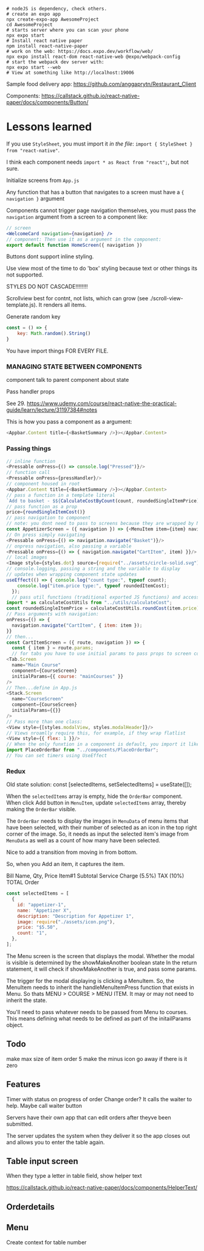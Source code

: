 ```shell
# nodeJS is dependency, check others.
# create an expo app
npx create-expo-app AwesomeProject
cd AwesomeProject
# starts server where you can scan your phone
npx expo start
# Install react native paper
npm install react-native-paper
# work on the web: https://docs.expo.dev/workflow/web/
npx expo install react-dom react-native-web @expo/webpack-config
# start the webpack dev server with:
npx expo start --web
# View at something like http://localhost:19006
```

Sample food delivery app:
https://github.com/anggaprytn/Restaurant_Client

Components:
https://callstack.github.io/react-native-paper/docs/components/Button/

# Lessons learned

If you use `StyleSheet`, you must import it _in the file_: `import { StyleSheet } from "react-native"`.

I think each component needs `import * as React from "react";`, but not sure.

Initialize screens from `App.js`

Any function that has a button that navigates to a screen must have a `{ navigation }` argument

Components cannot trigger page navigation themselves, you must pass the `navigation` argument from a screen to a component like:

```jsx
// screen
<WelcomeCard navigation={navigation} />
// component: Then use it as a argument in the component:
export default function HomeScreen({ navigation })
```

Buttons dont support inline styling.

Use view most of the time to do 'box' styling because text or other things its not supported.

STYLES DO NOT CASCADE!!!!!!!!

Scrollview best for contnt, not lists, which can grow (see ./scroll-view-template.js). It renders all items.

Generate random key

```js
const = () => {
    key: Math.random().String()
}
```

You have import things FOR EVERY FILE.

### MANAGING STATE BETWEEN COMPONENTS

component talk to parent component about state

Pass handler props

See 29.
https://www.udemy.com/course/react-native-the-practical-guide/learn/lecture/31197384#notes

This is how you pass a component as a argument:

```javascript
<Appbar.Content title={<BasketSummary />}></Appbar.Content>
```

### Passing things

```javascript
// inline function
<Pressable onPress={() => console.log("Pressed")}/>
// function call
<Pressable onPress={pressHandler}/>
// component housed in root
<Appbar.Content title={<BasketSummary />}></Appbar.Content>
// pass a function in a template literal
`Add to basket - $${CalculateCostByCount(count, roundedSingleItemPrice)}`
// pass function as a prop
price={roundSingleItemCost()}
// pass navigation to component
// note: you dont need to pass to screens because they are wrapped by Nav in App.js
const AppetizerScreen = ({ navigation }) => {<MenuItem item={item} navigation={navigation} />}
// On press simply navigating
<Pressable onPress={() => navigation.navigate("Basket")}/>
// onpress navigation, also passing a variable
<Pressable onPress={() => { navigation.navigate("CartItem", item) }}/>
// local images
<Image style={styles.dot} source={require("../assets/circle-solid.svg")}/>
// console.logging, passing a string and the variable to display
// updates when wrapping component state updates
useEffect(() => { console.log("count type:", typeof count);
    console.log("item.price type:", typeof roundedItemCost);
  });
  // pass util functions (traditional exported JS functions) and accessing specific functions
import * as calculateCostUtils from "../utils/calculateCost";
const roundedSingleItemPrice = calculateCostUtils.roundCost(item.price);
// Pass arguments with navigation:
onPress={() => {
  navigation.navigate("CartItem", { item: item });
}}
// then...
const CartItemScreen = ({ route, navigation }) => {
  const { item } = route.params;
  // for tabs you have to use initial params to pass props to screen component:
<Tab.Screen
  name="Main Course"
  component={CourseScreen}
  initialParams={{ course: "mainCourses" }}
/>
// Then...define in App.js
<Stack.Screen
  name="CourseScreen"
  component={CourseScreen}
  initialParams={{}}
/>
// Pass more than one class:
<View style={[styles.modalView, styles.modalHeader]}/>
// Views nroamlly require this, for example, if they wrap flatlist
<View style={{ flex: 1 }}/>
// When the only funxtion in a component is default, you import it like this:
import PlaceOrderBar from "../components/PlaceOrderBar";
// You can set timers using UseEffect

```

### Redux

Old state solution: const [selectedItems, setSelectedItems] = useState([]);

When the `selectedItems` array is empty, hide the `OrderBar` component.
When click Add button in `MenuItem`, update `selectedItems` array, thereby making the `OrderBar` visible.

The `OrderBar` needs to display the images in `MenuData` of menu items that have been selected, with their number of selected as an icon in the top right corner of the image. So, it needs as input the selected item's image from `MenuData` as well as a count of how many have been selected.

Nice to add a transition from moving in from bottom.

So, when you Add an item, it captures the item.

Bill
Name, Qty, Price
Item#1
Subtotal
Service Charge (5.5%)
TAX (10%)
TOTAL
Order

```js
const selectedItems = [
  {
    id: "appetizer-1",
    name: "Appetizer X",
    description: "Description for Appetizer 1",
    image: require("./assets/icon.png"),
    price: "$5.50",
    count: "1",
  },
];
```

<!-- Issue -->

The Menu screen is the screen that displays the modal.
Whether the modal is visible is determined by the showMakeAnother boolean state
In the return statement, it will check if showMakeAnother is true, and pass some params.

The trigger for the modal displaying is clicking a MenuItem.
So, the MenuItem needs to inherit the handleMenuItemPress function that exists in Menu. So thats MENU > COURSE > MENU ITEM. It may or may not need to inherit the state.

You'll need to pass whatever needs to be passed from Menu to courses. This means defining what needs to be defined as part of the initailParams object.

## Todo

make max size of item order 5
make the minus icon go away if there is it zero

## Features

Timer with status on progress of order
Change order? It calls the waiter to help.
Maybe call waiter button

Servers have their own app that can edit orders after theyve been submitted.

The server updates the system when they deliver it so the app closes out and allows you to enter the table again.

## Table input screen

When they type a letter in table field, show helper text

https://callstack.github.io/react-native-paper/docs/components/HelperText/

## Orderdetails

<!-- The modal can have a counter -->

## Menu

Create context for table number
